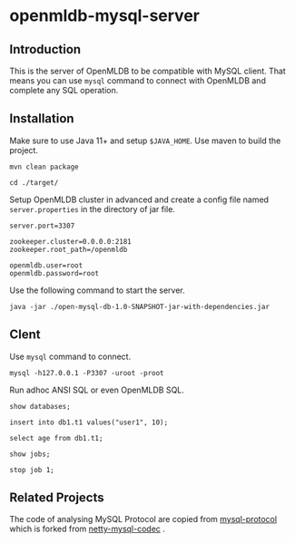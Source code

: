 # openmldb-mysql-server

## Introduction

This is the server of OpenMLDB to be compatible with MySQL client. That means you can use `mysql` command to connect with OpenMLDB and complete any SQL operation.

## Installation

Make sure to use Java 11+ and setup `$JAVA_HOME`. Use maven to build the project. 

```
mvn clean package

cd ./target/
```

Setup OpenMLDB cluster in advanced and create a config file named `server.properties` in the directory of jar file.

```
server.port=3307

zookeeper.cluster=0.0.0.0:2181
zookeeper.root_path=/openmldb

openmldb.user=root
openmldb.password=root
```

Use the following command to start the server.

```
java -jar ./open-mysql-db-1.0-SNAPSHOT-jar-with-dependencies.jar
```

## Clent

Use `mysql` command to connect.

```
mysql -h127.0.0.1 -P3307 -uroot -proot
```

Run adhoc ANSI SQL or even OpenMLDB SQL.

```
show databases;

insert into db1.t1 values("user1", 10);

select age from db1.t1;

show jobs;

stop job 1;
```

## Related Projects

The code of analysing MySQL Protocol are copied from [mysql-protocol](https://github.com/paxoscn/mysql-protocol) which is forked from [netty-mysql-codec](https://github.com/mheath/netty-mysql-codec) .
